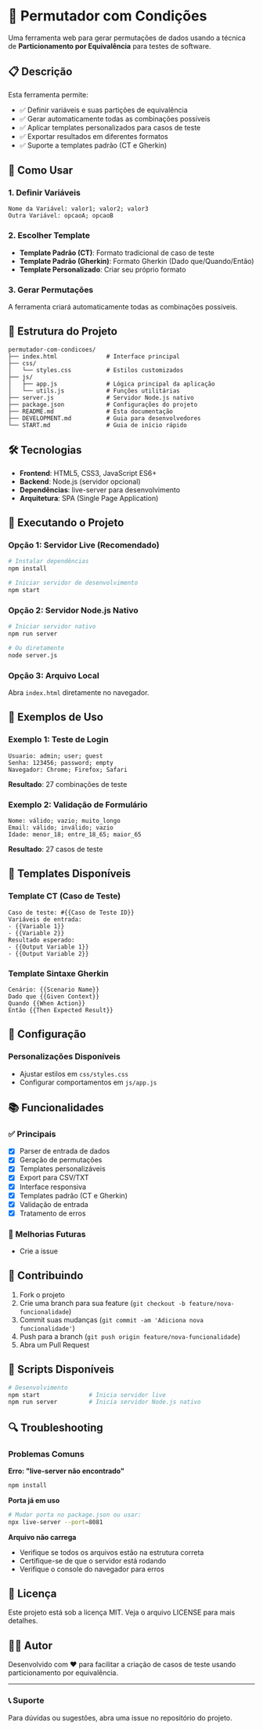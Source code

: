 # 🔄 Permutador com Condições

Uma ferramenta web para gerar permutações de dados usando a técnica de **Particionamento por Equivalência** para testes de software.

## 📋 Descrição

Esta ferramenta permite:

- ✅ Definir variáveis e suas partições de equivalência
- ✅ Gerar automaticamente todas as combinações possíveis
- ✅ Aplicar templates personalizados para casos de teste
- ✅ Exportar resultados em diferentes formatos
- ✅ Suporte a templates padrão (CT e Gherkin)

## 🚀 Como Usar

### 1. Definir Variáveis

``` text
Nome da Variável: valor1; valor2; valor3
Outra Variável: opcaoA; opcaoB
```

### 2. Escolher Template

- **Template Padrão (CT)**: Formato tradicional de caso de teste
- **Template Padrão (Gherkin)**: Formato Gherkin (Dado que/Quando/Então)
- **Template Personalizado**: Criar seu próprio formato

### 3. Gerar Permutações

A ferramenta criará automaticamente todas as combinações possíveis.

## 📁 Estrutura do Projeto

``` text
permutador-com-condicoes/
├── index.html              # Interface principal
├── css/
│   └── styles.css          # Estilos customizados
├── js/
│   ├── app.js              # Lógica principal da aplicação
│   └── utils.js            # Funções utilitárias
├── server.js               # Servidor Node.js nativo
├── package.json            # Configurações do projeto
├── README.md               # Esta documentação
├── DEVELOPMENT.md          # Guia para desenvolvedores
└── START.md                # Guia de início rápido
```

## 🛠️ Tecnologias

- **Frontend**: HTML5, CSS3, JavaScript ES6+
- **Backend**: Node.js (servidor opcional)
- **Dependências**: live-server para desenvolvimento
- **Arquitetura**: SPA (Single Page Application)

## 🚀 Executando o Projeto

### Opção 1: Servidor Live (Recomendado)

```bash
# Instalar dependências
npm install

# Iniciar servidor de desenvolvimento
npm start
```

### Opção 2: Servidor Node.js Nativo

```bash
# Iniciar servidor nativo
npm run server

# Ou diretamente
node server.js
```

### Opção 3: Arquivo Local

Abra `index.html` diretamente no navegador.

## 📖 Exemplos de Uso

### Exemplo 1: Teste de Login

``` text
Usuario: admin; user; guest
Senha: 123456; password; empty
Navegador: Chrome; Firefox; Safari
```

**Resultado**: 27 combinações de teste

### Exemplo 2: Validação de Formulário

``` text
Nome: válido; vazio; muito_longo
Email: válido; inválido; vazio
Idade: menor_18; entre_18_65; maior_65
```

**Resultado**: 27 casos de teste

## 🎯 Templates Disponíveis

### Template CT (Caso de Teste)

``` text
Caso de teste: #{{Caso de Teste ID}}
Variáveis de entrada:
- {{Variable 1}}
- {{Variable 2}}
Resultado esperado:
- {{Output Variable 1}}
- {{Output Variable 2}}
```

### Template Sintaxe Gherkin

``` text
Cenário: {{Scenario Name}}
Dado que {{Given Context}}
Quando {{When Action}}
Então {{Then Expected Result}}
```

## 🔧 Configuração

### Personalizações Disponíveis

- Ajustar estilos em `css/styles.css`
- Configurar comportamentos em `js/app.js`

## 📚 Funcionalidades

### ✅ Principais

- [x] Parser de entrada de dados
- [x] Geração de permutações
- [x] Templates personalizáveis
- [x] Export para CSV/TXT
- [x] Interface responsiva
- [x] Templates padrão (CT e Gherkin)
- [x] Validação de entrada
- [x] Tratamento de erros

### 🔄 Melhorias Futuras

- Crie a issue

## 🤝 Contribuindo

1. Fork o projeto
2. Crie uma branch para sua feature (`git checkout -b feature/nova-funcionalidade`)
3. Commit suas mudanças (`git commit -am 'Adiciona nova funcionalidade'`)
4. Push para a branch (`git push origin feature/nova-funcionalidade`)
5. Abra um Pull Request

## 📝 Scripts Disponíveis

```bash
# Desenvolvimento
npm start              # Inicia servidor live
npm run server         # Inicia servidor Node.js nativo
```

## 🔍 Troubleshooting

### Problemas Comuns

**Erro: "live-server não encontrado"**

```bash
npm install
```

**Porta já em uso**

```bash
# Mudar porta no package.json ou usar:
npx live-server --port=8081
```

**Arquivo não carrega**

- Verifique se todos os arquivos estão na estrutura correta
- Certifique-se de que o servidor está rodando
- Verifique o console do navegador para erros

## 📄 Licença

Este projeto está sob a licença MIT. Veja o arquivo LICENSE para mais detalhes.

## 👨‍💻 Autor

Desenvolvido com ❤️ para facilitar a criação de casos de teste usando particionamento por equivalência.

---

### 📞 Suporte

Para dúvidas ou sugestões, abra uma issue no repositório do projeto.
